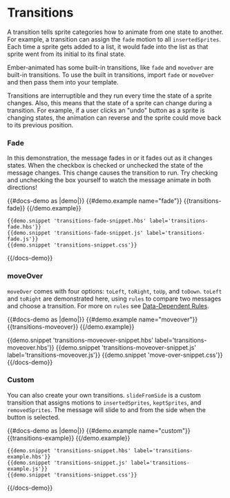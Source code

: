 # Transitions

A transition tells sprite categories how to animate from one state to another. For example, a transition can assign the `fade` motion to all `insertedSprites`. Each time a sprite gets added to a list, it would fade into the list as that sprite went from its initial to its final state. 

Ember-animated has some built-in transitions, like `fade` and `moveOver` are built-in transitions. To use the built in transitions, import `fade` or `moveOver` and then pass them into your template.

Transitions are interruptible and they run every time the state of a sprite changes. Also, this means that the state of a sprite can change during a transition. For example, if a user clicks an "undo" button as a sprite is changing states, the animation can reverse and the sprite could move back to its previous position. 



### Fade

In this demonstration, the message fades in or it fades out as it changes states. When the checkbox is checked or unchecked the state of the message changes. This change causes the transition to run. Try checking and unchecking the box yourself to watch the message animate in both directions!

{{#docs-demo as |demo|}}
    {{#demo.example name="fade"}}
      {{transitions-fade}}
    {{/demo.example}}

    {{demo.snippet 'transitions-fade-snippet.hbs' label='transitions-fade.hbs'}}
    {{demo.snippet 'transitions-fade-snippet.js' label='transitions-fade.js'}}
    {{demo.snippet 'transitions-snippet.css'}}
{{/docs-demo}}


### moveOver

`moveOver` comes with four options: `toLeft`, `toRight`, `toUp`, and `toDown`. `toLeft` and `toRight` are demonstrated here, using `rules` to compare two messages and choose a transition. For more on `rules` see [Data-Dependent Rules](../docs/rules/).

{{#docs-demo as |demo|}}
  {{#demo.example name="moveover"}}
    {{transitions-moveover}}
  {{/demo.example}}

  {{demo.snippet 'transitions-moveover-snippet.hbs' label='transitions-moveover.hbs'}}
  {{demo.snippet 'transitions-moveover-snippet.js' label='transitions-moveover.js'}}
  {{demo.snippet 'move-over-snippet.css'}}
{{/docs-demo}}


### Custom 

You can also create your own transitions. `slideFromSide` is a custom transition that assigns motions to `insertedSprites`, `keptSprites`, and `removedSprites`. The message will slide to and from the side when the button is selected. 

{{#docs-demo as |demo|}}
    {{#demo.example name="custom"}}
      {{transitions-example}}
    {{/demo.example}}

    {{demo.snippet 'transitions-snippet.hbs' label='transitions-example.hbs'}}
    {{demo.snippet 'transitions-snippet.js' label='transitions-example.js'}}
    {{demo.snippet 'transitions-snippet.css'}}
{{/docs-demo}}
